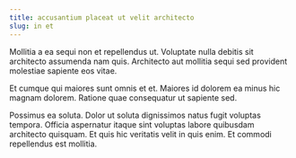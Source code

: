 ```yaml
---
title: accusantium placeat ut velit architecto
slug: in et
---
```


Mollitia a ea sequi non et repellendus ut. Voluptate nulla debitis sit architecto assumenda nam quis. Architecto aut mollitia sequi sed provident molestiae sapiente eos vitae.

Et cumque qui maiores sunt omnis et et. Maiores id dolorem ea minus hic magnam dolorem. Ratione quae consequatur ut sapiente sed.

Possimus ea soluta. Dolor ut soluta dignissimos natus fugit voluptas tempora. Officia aspernatur itaque sint voluptas labore quibusdam architecto quisquam. Et quis hic veritatis velit in quis enim. Et commodi repellendus est mollitia.
